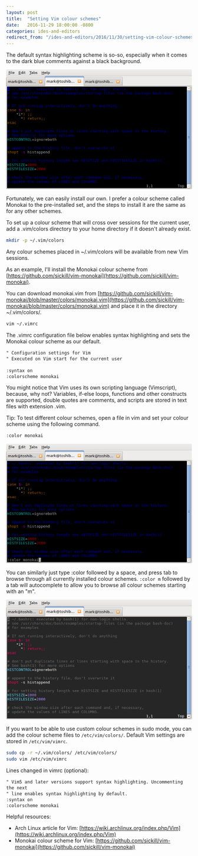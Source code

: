 ```yaml
---
layout: post
title:  "Setting Vim colour schemes"
date:   2016-11-29 18:00:00 -0800
categories: ides-and-editors
redirect_from: "/ides-and-editors/2016/11/30/setting-vim-colour-schemes"
---
```


The default syntax highlighting scheme is so-so, especially when it comes to the dark blue comments against a black background.

![alt text](/images/20161129_vimDefaultColourScheme.png "Vim's default colour scheme - Can you read the comments?")

Fortunately, we can easily install our own.  I prefer a colour scheme called Monokai to the pre-installed set, and the steps to install it are the same as for any other schemes.

To set up a colour scheme that will cross over sessions for the current user, add a .vim/colors directory to your home directory if it doesn't already exist.

```bash
mkdir -p ~/.vim/colors
```

Any colour schemes placed in ~/.vim/colors will be available from new Vim sessions.

As an example, I'll install the Monokai colour scheme from [https://github.com/sickill/vim-monokai](https://github.com/sickill/vim-monokai).

You can download monokai.vim from [https://github.com/sickill/vim-monokai/blob/master/colors/monokai.vim](https://github.com/sickill/vim-monokai/blob/master/colors/monokai.vim) and place it in the directory ~/.vim/colors/.

```bash
vim ~/.vimrc
```

The .vimrc configuration file below enables syntax highlighting and sets the Monokai colour scheme as our default.

```vim
" Configuration settings for Vim
" Executed on Vim start for the current user

:syntax on
:colorscheme monokai
```

You might notice that Vim uses its own scripting language (Vimscript), because, why not?  Variables, if-else loops, functions and other constructs are supported, double quotes are comments, and scripts are stored in text files with extension .vim.

Tip:
To test different colour schemes, open a file in vim and set your colour scheme using the following command.

```bash
:color monokai
```

![alt text](/images/20161129_vimSelectingNewColourScheme.png "Vim command to select from installed colour schemes.")

You can similarly just type :color followed by a space, and press tab to browse through all currently installed colour schemes.  ```:color m``` followed by a tab will autocomplete to allow you to browse all colour schemes starting with an "m".

![alt text](/images/20161129_vimMonokaiColourScheme.png "Vim with the Monokai colour scheme - Ah, much better.")

If you want to be able to use custom colour schemes in sudo mode, you can add the colour scheme files to ```/etc/vim/colors/```.  Default Vim settings are stored in ```/etc/vim/vimrc```.

```bash
sudo cp -r ~/.vim/colors/ /etc/vim/colors/
sudo vim /etc/vim/vimrc
```

Lines changed in vimrc (optional):

```vim
" Vim5 and later versions support syntax highlighting. Uncommenting the next
" line enables syntax highlighting by default.
:syntax on
:colorscheme monokai
```

Helpful resources:

* Arch Linux article for Vim: [https://wiki.archlinux.org/index.php/Vim](https://wiki.archlinux.org/index.php/Vim)
* Monokai colour scheme for Vim: [https://github.com/sickill/vim-monokai](https://github.com/sickill/vim-monokai)
